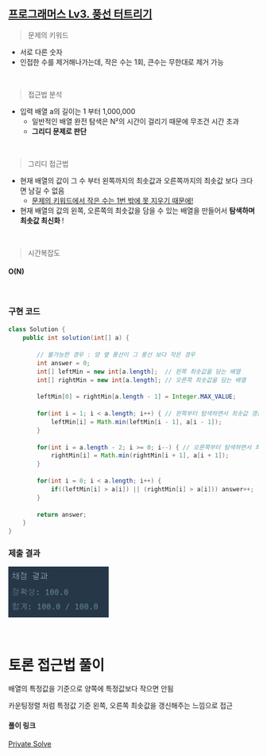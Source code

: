 ## [프로그래머스 Lv3. 풍선 터트리기](https://school.programmers.co.kr/learn/courses/30/lessons/68646)

> 문제의 키워드

- 서로 다른 숫자
- 인접한 수를 제거해나가는데, 작은 수는 1회, 큰수는 무한대로 제거 가능

<br/>

> 접근법 분석

- 입력 배열 a의 길이는 1 부터 1,000,000
  - 일반적인 배열 완전 탐색은 N²의 시간이 걸리기 때문에 무조건 시간 초과
  - <strong>그리디 문제로 판단</strong>

<br/>

> 그리디 접근법
- 현재 배열의 값이 그 수 부터 왼쪽까지의 최솟값과 오른쪽까지의 최솟값 보다 크다면 남길 수 없음 
    - <u> 문제의 키워드에서 작은 수는 1번 밖에 못 지우기 때문에! </u>
- 현재 배열의 값의 왼쪽, 오른쪽의 최솟값을 담을 수 있는 배열을 만들어서 <strong> 탐색하며 최솟값 최신화 </strong>!

<br/>

> 시간복잡도

#### O(N)

<br/>

### 구현 코드

```java
class Solution {
    public int solution(int[] a) {
        
        // 불가능한 경우 : 양 옆 풍선이 그 풍선 보다 작은 경우
        int answer = 0;
        int[] leftMin = new int[a.length];  // 왼쪽 최솟값을 담는 배열
        int[] rightMin = new int[a.length]; // 오른쪽 최솟값을 담는 배열
        
        leftMin[0] = rightMin[a.length - 1] = Integer.MAX_VALUE; 
        
        for(int i = 1; i < a.length; i++) { // 왼쪽부터 탐색하면서 최솟값 갱신
            leftMin[i] = Math.min(leftMin[i - 1], a[i - 1]);
        }
        
        for(int i = a.length - 2; i >= 0; i--) { // 오른쪽부터 탐색하면서 최솟값 갱신
            rightMin[i] = Math.min(rightMin[i + 1], a[i + 1]);
        }
        
        for(int i = 0; i < a.length; i++) {
            if((leftMin[i] > a[i]) || (rightMin[i] > a[i])) answer++;
        }
        
        return answer;
    }
}
```

### 제출 결과

![제출결과](./result.png)

<br>

# 토론 접근법 풀이

<p> 배열의 특정값을 기준으로 양쪽에 특정값보다 작으면 안됨</p>
<p> 카운팅정렬 처럼 특정값 기준 왼쪽, 오른쪽 최솟값을 갱신해주는 느낌으로 접근 </p>

#### 풀이 링크

[Private Solve](https://github.com/The-Four-Error-Pickers/Algorithm-Study/tree/main/Private%20Solve/프로그래머스/68646.%20%ED%92%8D%EC%84%A0%20%ED%84%B0%ED%8A%B8%EB%A6%AC%EA%B8%B0/JunHo/2024-10-30T10354)

